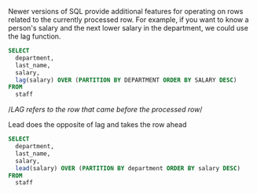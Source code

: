 Newer versions of SQL provide additional features for operating on rows related to the currently processed row. For example, if you want to know a person's salary and the next lower salary in the department, we could use the lag function.

```sql
SELECT
  department,
  last_name,
  salary,
  lag(salary) OVER (PARTITION BY DEPARTMENT ORDER BY SALARY DESC)
FROM
  staff
```

/*LAG refers to the row that came before the processed row*/

Lead does the opposite of lag and takes the row ahead

```sql
SELECT
  department,
  last_name,
  salary,
  lead(salary) OVER (PARTITION BY department ORDER BY salary DESC)
FROM
  staff
```

